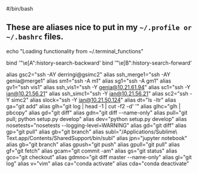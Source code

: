 

#/bin/bash
## These are aliases nice to put in my `~/.profile or ~/.bashrc` files. 

echo "Loading functionality from ~/.terminal_functions"

bind '"\e[A":history-search-backward'
bind '"\e[B":history-search-forward'

alias gsc2="ssh -AY derringi@gsimc2"
alias ssh_merge1="ssh -AY genia@merge1"
alias sm1="ssh -A m1"
alias sg1="ssh -A gm1"
alias gv1="ssh vis1"
alias ssh_vis1="ssh -Y genia@10.21.61.94"
alias sc1="ssh -Y ian@10.21.56.21"
alias ssh_simc1="ssh -Y ian@10.21.56.21"
alias sc2="ssh -Y simc2"
alias slock="ssh -Y ian@10.21.50.124"
alias dt="ls -ltr"
alias ga="git add"
alias glh="git log | head -1 | cut -f2 -d' '"
alias glhc="glh | pbcopy"
alias gd="git diff"
alias gdn="git diff --name-only"
alias pull="git pull; python setup.py develop"
alias dev="python setup.py develop"
alias nosetests="nosetests --logging-level=WARNING"
alias gd="git diff"
alias gp="git pull"
alias gb="git branch"
alias subl="/Applications/Sublime\ Text.app/Contents/SharedSupport/bin/subl"
alias jpn="jupyter notebook"
alias gb="git branch"
alias gpush="git push"
alias gpull="git pull"
alias gf="git fetch"
alias gcam="git commit -am"
alias gs="git status"
alias gco="git checkout"
alias gdmno="git diff master --name-only"
alias gl="git log"
alias v="vim"
alias ca="conda activate"
alias cda="conda deactivate"

